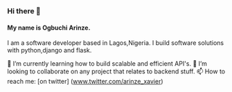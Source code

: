 ### Hi there 👋

#### My name is Ogbuchi Arinze.

I am a software developer based in Lagos,Nigeria. I build software solutions with python,django and flask.

🌱 I’m currently learning how to build scalable and efficient API's.
👯 I’m looking to collaborate on any project that relates to backend stuff.
📫 How to reach me: [on twitter] (www.twitter.com/arinze_xavier)

<!--
**blackxavier/blackxavier** is a ✨ _special_ ✨ repository because its `README.md` (this file) appears on your GitHub profile.

Here are some ideas to get you started:

- 🔭 I’m currently working on ...
- 🌱 I’m currently learning ...
- 👯 I’m looking to collaborate on ...
- 🤔 I’m looking for help with ...
- 💬 Ask me about ...
- 📫 How to reach me: ...
- 😄 Pronouns: ...
- ⚡ Fun fact: ...
-->
